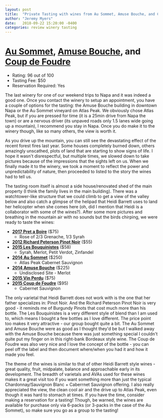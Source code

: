 ```yaml
---
layout: post
title:  "Private Tasting with wines from Au Sommet, Amuse Bouche, and Coup de Foudre at Au Sommet"
author: "Jeremy Myers"
date:   2018-09-22 15:20:00 -0400
categories: review winery tasting
---
```

# [**Au Sommet**](http://www.ausommetwine.com/), [**Amuse Bouche**](http://www.amusebouchewine.com/index.php), and [**Coup de Foudre**](http://www.coupdefoudrewine.com/)
* Rating: 96 out of 100
* Tasting Fee: $50
* Reservation Required: Yes

The last winery for one of our weekend trips to Napa and it was indeed a good one.  Once you contact the winery to setup an appointment, you have a couple of options for the tasting: the Amuse Bouche building in downtown Napa or the Au Sommet vineyard on Atlas Peak.  We obviously chose Atlas Peak, but if you are pressed for time (it is a 25min drive from Napa the town) or are a nervous driver (its unpaved roads only 1.5 lanes wide going up a mountain), I recommend you stay in Napa.  Once you do make it to the winery though, like so many others, the view is worth it.

As you drive up the mountain, you can still see the devastating effect of the recent forest fires last year.  Some houses completely burned down, others amazingly unscathed, plots of land that are starting to show signs of life.  I hope it wasn't disrespectful, but multiple times, we slowed down to take pictures because of the impressions that the sights left on us.  When we finally made it to the winery, we took a moment to reflect the power and unpredictability of nature, then proceeded to listed to the story the wines had to tell us.

The tasting room itself is almost a side house/renovated shed of the main property (I think the family lives in the main building).  There was a watchtower-like structure that we could climb to get a view of the valley below and also catch a glimpse of the helipad that Heidi Barrett uses to land her helicopter when she comes here (oh, did I mention that Heidi is a collaborator with some of the wines?).  After some more pictures and breathing in the mountain air with no sounds but the birds chirping, we were ready to taste the wines:

* [**2017 Pret a Boire**](http://amusebouchewine.com/pret-a-boire/index.php) ($75)
  * Rose of 2/3 Grenache, 1/3 Syrah
* [**2012 Richard Peterson Pinot Noir**](http://amusebouchewine.com/richard-g-peterson/richard-g-peterson-pinot-noir.php) ($55)
* [**2015 Les Bouquinistes**](http://www.coupdefoudrewine.com/lesbouquinistes.php) ($58) 
  * Syrah, Merlot, Petit Verdot, Zinfandel
* [**2014 Au Sommet**](http://ausommetwine.com/au-sommet/index.php) ($250) 
  * Atlas Peak Cabernet Sauvignon
* [**2014 Amuse Bouche**](http://amusebouchewine.com/amuse-bouche/index.php) ($225) 
  * Undisclosed Site - Merlot
* [**2015 Vin Perdu**](http://amusebouchewine.com/vin-perdu/index.php) ($75)
* [**2015 Coup de Foudre**](http://www.coupdefoudrewine.com/cabernetsauvignon.php) ($95) 
  * Cabernet Sauvignon

The only varietal that Heidi Barrett does not work with is the one that her father specializes in: Pinot Noir.  And the Richard Peterson Pinot Noir is very good - it reminds me of Burgundy Pinots that cost much more than his bottle.  The Les Bouquinistes is a very different style of blend than I am used to, which means I bought a few bottles as I love different.  The price point too makes it very attractive - our group bought quite a bit.  The Au Sommet and Amuse Bouche were as good as I thought they'd be but I walked away with the Amuse Bouche because there was just something special I couldn't quite put my finger on in this right-bank Bordeaux style wine.  The Coup de Foudre was also very nice and I love the concept of the bottle - you can peel off the label and then document where/when you had it and how it made you feel.

The theme of the wines is similar to that of other Heidi Barrett style wines - great quality, fruit, midpalate, balance and approachable early in its development.  The breadth of varietals and AVAs used for these wines makes it a great visit too if you want something more than just the typical Chardonnay/Sauvignon Blanc + Caberrnet Sauvignon offering.  I also really appreciated the view, the clean cool air and the drive up to Atlas Peak, even though it was hard to stomach at times.  If you have the time, consider making a reservation for a tasting!  Though, be warned, the wines are available for purchase only via 6-packs (or 3-packs in the case of the Au Sommet), so make sure you go as a group to the tasting!


